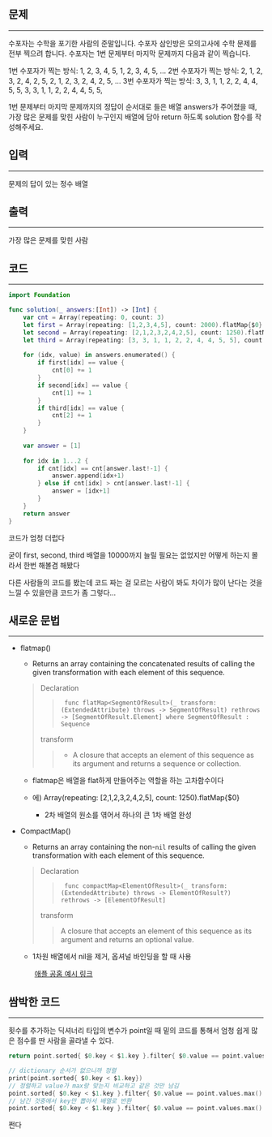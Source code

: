 ## 문제

---

수포자는 수학을 포기한 사람의 준말입니다. 수포자 삼인방은 모의고사에 수학 문제를 전부 찍으려 합니다. 수포자는 1번 문제부터 마지막 문제까지 다음과 같이 찍습니다.

1번 수포자가 찍는 방식: 1, 2, 3, 4, 5, 1, 2, 3, 4, 5, ...
2번 수포자가 찍는 방식: 2, 1, 2, 3, 2, 4, 2, 5, 2, 1, 2, 3, 2, 4, 2, 5, ...
3번 수포자가 찍는 방식: 3, 3, 1, 1, 2, 2, 4, 4, 5, 5, 3, 3, 1, 1, 2, 2, 4, 4, 5, 5,

1번 문제부터 마지막 문제까지의 정답이 순서대로 들은 배열 answers가 주어졌을 때, 가장 많은 문제를 맞힌 사람이 누구인지 배열에 담아 return 하도록 solution 함수를 작성해주세요.

## 입력 

---

문제의 답이 있는 정수 배열

## 출력

___

가장 많은 문제를 맞힌 사람

## 코드

____

```swift
import Foundation

func solution(_ answers:[Int]) -> [Int] {
    var cnt = Array(repeating: 0, count: 3)
    let first = Array(repeating: [1,2,3,4,5], count: 2000).flatMap{$0}
    let second = Array(repeating: [2,1,2,3,2,4,2,5], count: 1250).flatMap{$0}
    let third = Array(repeating: [3, 3, 1, 1, 2, 2, 4, 4, 5, 5], count: 1000).flatMap{$0}
    
    for (idx, value) in answers.enumerated() {
        if first[idx] == value {
            cnt[0] += 1
        }
        if second[idx] == value {
            cnt[1] += 1
        }
        if third[idx] == value {
            cnt[2] += 1
        }
    }
    
    var answer = [1]
    
    for idx in 1...2 {
        if cnt[idx] == cnt[answer.last!-1] {
            answer.append(idx+1)
        } else if cnt[idx] > cnt[answer.last!-1] {
            answer = [idx+1]
        }
    }
    return answer
}
```

코드가 엄청 더럽다 

굳이 first, second, third 배열을 10000까지 늘릴 필요는 없었지만 어떻게 하는지 몰라서 한번 해볼겸 해봤다

다른 사람들의 코드를 봤는데 코드 짜는 걸 모르는 사람이 봐도 차이가 많이 난다는 것을 느낄 수 있을만큼 코드가 좀 그렇다...

## 새로운 문법

___

- flatmap()

  - Returns an array containing the concatenated results of calling the given transformation with each element of this sequence.

  > Declaration
  >
  > > ` func flatMap<SegmentOfResult>(_ transform: (ExtendedAttribute) throws -> SegmentOfResult) rethrows -> [SegmentOfResult.Element] where SegmentOfResult : Sequence`
  >
  > transform
  >
  > > - A closure that accepts an element of this sequence as its argument and returns a sequence or collection.

  - flatmap은 배열을 flat하게 만들어주는 역할을 하는 고차함수이다

  - 에) Array(repeating: [2,1,2,3,2,4,2,5], count: 1250).flatMap{$0}

    - 2차 배열의 원소를 엮어서 하나의 큰 1차 배열 완성

      

- CompactMap()

  - Returns an array containing the non-`nil` results of calling the given transformation with each element of this sequence.

  > Declaration
  >
  > > ` func compactMap<ElementOfResult>(_ transform: (ExtendedAttribute) throws -> ElementOfResult?) rethrows -> [ElementOfResult]`
  >
  > transform
  >
  > > A closure that accepts an element of this sequence as its argument and returns an optional value.

  - 1차원 배열에서 nil을 제거, 옵셔널 바인딩을 할 때 사용

    ​	[애플 공홈 예시 링크](https://developer.apple.com/documentation/applearchive/archiveheader/entryxatblob/3588778-compactmap/)

## 쌈박한 코드

---

횟수를 추가하는 딕셔너리 타입의 변수가 point일 때  밑의 코드를 통해서 엄청 쉽게 많은 점수를 딴 사람을 골라낼 수 있다.

```swift
return point.sorted{ $0.key < $1.key }.filter{ $0.value == point.values.max() }.map{ $0.key }

// dictionary 순서가 없으니까 정렬
print(point.sorted{ $0.key < $1.key}) 
// 정렬하고 value가 max랑 맞는지 비교하고 같은 것만 남김
point.sorted{ $0.key < $1.key }.filter{ $0.value == point.values.max() }
// 남긴 것중에서 key만 뽑아서 배열로 반환
point.sorted{ $0.key < $1.key }.filter{ $0.value == point.values.max() }.map{ $0.key }
```

쩐다